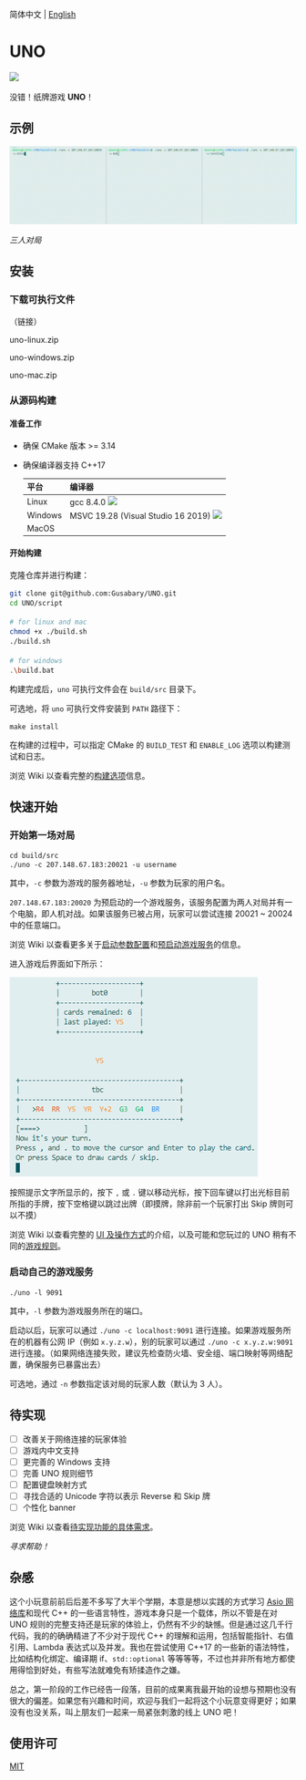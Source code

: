 简体中文 | [English](./README-en.md)

# UNO

![](https://img.shields.io/badge/version-v1.0-9cf)

没错！纸牌游戏 **UNO**！

## 示例

![](./asset/demo.gif)

*三人对局*

## 安装

### 下载可执行文件

（链接）

uno-linux.zip

uno-windows.zip

uno-mac.zip

### 从源码构建

#### 准备工作

+ 确保 CMake 版本 >= 3.14

+ 确保编译器支持 C++17

  | 平台    | 编译器                                                       |
  | ------- | ------------------------------------------------------------ |
  | Linux   | gcc 8.4.0  ![](https://img.shields.io/badge/build-passing-brightgreen) |
  | Windows | MSVC 19.28 (Visual Studio 16 2019)  ![](https://img.shields.io/badge/build-passing-brightgreen) |
  | MacOS   |                                                              |

#### 开始构建

克隆仓库并进行构建：

```bash
git clone git@github.com:Gusabary/UNO.git
cd UNO/script

# for linux and mac
chmod +x ./build.sh
./build.sh

# for windows
.\build.bat
```

构建完成后，`uno` 可执行文件会在 `build/src` 目录下。

可选地，将 `uno` 可执行文件安装到 `PATH` 路径下：

```shell
make install
```

在构建的过程中，可以指定 CMake 的 `BUILD_TEST` 和 `ENABLE_LOG` 选项以构建测试和日志。

浏览 Wiki 以查看完整的[构建选项](https://github.com/Gusabary/UNO/wiki/%E9%85%8D%E7%BD%AE%E4%BF%A1%E6%81%AF)信息。

## 快速开始

### 开始第一场对局

```shell
cd build/src
./uno -c 207.148.67.183:20021 -u username
```

其中，`-c` 参数为游戏的服务器地址，`-u` 参数为玩家的用户名。

`207.148.67.183:20020` 为预启动的一个游戏服务，该服务配置为两人对局并有一个电脑，即人机对战。如果该服务已被占用，玩家可以尝试连接 20021 ~ 20024 中的任意端口。

浏览 Wiki 以查看更多关于[启动参数配置](https://github.com/Gusabary/UNO/wiki/%E9%85%8D%E7%BD%AE%E4%BF%A1%E6%81%AF)和[预启动游戏服务](https://github.com/Gusabary/UNO/wiki/%E9%A2%84%E5%90%AF%E5%8A%A8%E7%9A%84%E6%B8%B8%E6%88%8F%E6%9C%8D%E5%8A%A1)的信息。

进入游戏后界面如下所示：

![](./asset/image1.png)

按照提示文字所显示的，按下 `,` 或 `.` 键以移动光标，按下回车键以打出光标目前所指的手牌，按下空格键以跳过出牌（即摸牌，除非前一个玩家打出 Skip 牌则可以不摸）

浏览 Wiki 以查看完整的 [UI 及操作方式](https://github.com/Gusabary/UNO/wiki/UI-%E5%8F%8A%E6%93%8D%E4%BD%9C%E6%96%B9%E5%BC%8F)的介绍，以及可能和您玩过的 UNO 稍有不同的[游戏规则](https://github.com/Gusabary/UNO/wiki/%E6%B8%B8%E6%88%8F%E8%A7%84%E5%88%99)。

### 启动自己的游戏服务

```
./uno -l 9091
```

其中，`-l` 参数为游戏服务所在的端口。

启动以后，玩家可以通过 `./uno -c localhost:9091` 进行连接。如果游戏服务所在的机器有公网 IP（例如 `x.y.z.w`），别的玩家可以通过 `./uno -c x.y.z.w:9091` 进行连接。（如果网络连接失败，建议先检查防火墙、安全组、端口映射等网络配置，确保服务已暴露出去）

可选地，通过 `-n` 参数指定该对局的玩家人数（默认为 3 人）。

## 待实现

- [ ] 改善关于网络连接的玩家体验
- [ ] 游戏内中文支持
- [ ] 更完善的 Windows 支持
- [ ] 完善 UNO 规则细节
- [ ] 配置键盘映射方式
- [ ] 寻找合适的 Unicode 字符以表示 Reverse 和 Skip 牌
- [ ] 个性化 banner

浏览 Wiki 以查看[待实现功能的具体需求](https://github.com/Gusabary/UNO/wiki/%E5%BE%85%E5%AE%9E%E7%8E%B0%E5%8A%9F%E8%83%BD%E7%9A%84%E8%AF%A6%E7%BB%86%E9%9C%80%E6%B1%82)。

*寻求帮助！*

## 杂感

这个小玩意前前后后差不多写了大半个学期，本意是想以实践的方式学习 [Asio 网络库](http://think-async.com/Asio/index.html)和现代 C++ 的一些语言特性，游戏本身只是一个载体，所以不管是在对 UNO 规则的完整支持还是玩家的体验上，仍然有不少的缺憾。但是通过这几千行代码，我的的确确精进了不少对于现代 C++ 的理解和运用，包括智能指针、右值引用、Lambda 表达式以及并发。我也在尝试使用 C++17 的一些新的语法特性，比如结构化绑定、编译期 if、`std::optional` 等等等等，不过也并非所有地方都使用得恰到好处，有些写法就难免有矫揉造作之嫌。

总之，第一阶段的工作已经告一段落，目前的成果离我最开始的设想与预期也没有很大的偏差。如果您有兴趣和时间，欢迎与我们一起将这个小玩意变得更好；如果没有也没关系，叫上朋友们一起来一局紧张刺激的线上 UNO 吧！

## 使用许可

[MIT](./LICENSE)